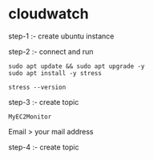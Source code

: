 # cloudwatch


step-1 :- create ubuntu instance

step-2 :- connect and run

```
sudo apt update && sudo apt upgrade -y
sudo apt install -y stress
```

```
stress --version
```


step-3 :- create topic

`MyEC2Monitor`

Email  >  your mail address


step-4 :- create topic
